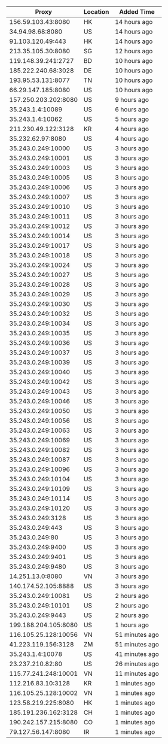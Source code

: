 | Proxy | Location | Added Time |
|---------|----------|------------|
| 156.59.103.43:8080 | HK | 14 hours ago |
| 34.94.98.68:8080 | US | 14 hours ago |
| 91.103.120.49:443 | HK | 14 hours ago |
| 213.35.105.30:8080 | SG | 12 hours ago |
| 119.148.39.241:2727 | BD | 10 hours ago |
| 185.222.240.68:3028 | DE | 10 hours ago |
| 193.95.53.131:8077 | TN | 10 hours ago |
| 66.29.147.185:8080 | US | 10 hours ago |
| 157.250.203.202:8080 | US | 9 hours ago |
| 35.243.1.4:10089 | US | 6 hours ago |
| 35.243.1.4:10062 | US | 5 hours ago |
| 211.230.49.122:3128 | KR | 4 hours ago |
| 35.232.62.97:8080 | US | 4 hours ago |
| 35.243.0.249:10000 | US | 3 hours ago |
| 35.243.0.249:10001 | US | 3 hours ago |
| 35.243.0.249:10003 | US | 3 hours ago |
| 35.243.0.249:10005 | US | 3 hours ago |
| 35.243.0.249:10006 | US | 3 hours ago |
| 35.243.0.249:10007 | US | 3 hours ago |
| 35.243.0.249:10010 | US | 3 hours ago |
| 35.243.0.249:10011 | US | 3 hours ago |
| 35.243.0.249:10012 | US | 3 hours ago |
| 35.243.0.249:10014 | US | 3 hours ago |
| 35.243.0.249:10017 | US | 3 hours ago |
| 35.243.0.249:10018 | US | 3 hours ago |
| 35.243.0.249:10024 | US | 3 hours ago |
| 35.243.0.249:10027 | US | 3 hours ago |
| 35.243.0.249:10028 | US | 3 hours ago |
| 35.243.0.249:10029 | US | 3 hours ago |
| 35.243.0.249:10030 | US | 3 hours ago |
| 35.243.0.249:10032 | US | 3 hours ago |
| 35.243.0.249:10034 | US | 3 hours ago |
| 35.243.0.249:10035 | US | 3 hours ago |
| 35.243.0.249:10036 | US | 3 hours ago |
| 35.243.0.249:10037 | US | 3 hours ago |
| 35.243.0.249:10039 | US | 3 hours ago |
| 35.243.0.249:10040 | US | 3 hours ago |
| 35.243.0.249:10042 | US | 3 hours ago |
| 35.243.0.249:10043 | US | 3 hours ago |
| 35.243.0.249:10046 | US | 3 hours ago |
| 35.243.0.249:10050 | US | 3 hours ago |
| 35.243.0.249:10056 | US | 3 hours ago |
| 35.243.0.249:10063 | US | 3 hours ago |
| 35.243.0.249:10069 | US | 3 hours ago |
| 35.243.0.249:10082 | US | 3 hours ago |
| 35.243.0.249:10087 | US | 3 hours ago |
| 35.243.0.249:10096 | US | 3 hours ago |
| 35.243.0.249:10104 | US | 3 hours ago |
| 35.243.0.249:10109 | US | 3 hours ago |
| 35.243.0.249:10114 | US | 3 hours ago |
| 35.243.0.249:10120 | US | 3 hours ago |
| 35.243.0.249:3128 | US | 3 hours ago |
| 35.243.0.249:443 | US | 3 hours ago |
| 35.243.0.249:80 | US | 3 hours ago |
| 35.243.0.249:9400 | US | 3 hours ago |
| 35.243.0.249:9401 | US | 3 hours ago |
| 35.243.0.249:9480 | US | 3 hours ago |
| 14.251.13.0:8080 | VN | 3 hours ago |
| 140.174.52.105:8888 | US | 3 hours ago |
| 35.243.0.249:10081 | US | 2 hours ago |
| 35.243.0.249:10101 | US | 2 hours ago |
| 35.243.0.249:9443 | US | 2 hours ago |
| 199.188.204.105:8080 | US | 1 hours ago |
| 116.105.25.128:10056 | VN | 51 minutes ago |
| 41.223.119.156:3128 | ZM | 51 minutes ago |
| 35.243.1.4:10078 | US | 41 minutes ago |
| 23.237.210.82:80 | US | 26 minutes ago |
| 115.77.241.248:10001 | VN | 11 minutes ago |
| 112.216.83.10:3128 | KR | 1 minutes ago |
| 116.105.25.128:10002 | VN | 1 minutes ago |
| 123.58.219.225:8080 | HK | 1 minutes ago |
| 185.191.236.162:3128 | CH | 1 minutes ago |
| 190.242.157.215:8080 | CO | 1 minutes ago |
| 79.127.56.147:8080 | IR | 1 minutes ago |
